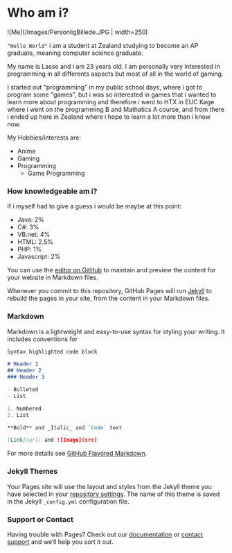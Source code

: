 # Who am i?
![Me](/Images/PersonligBillede.JPG | width=250)

```"Hello World"``` i am a student at Zealand studying to become an AP graduate, meaning computer science graduate.

My name is Lasse and i am 23 years old.
I am personally very interested in programming in all differents aspects but most of all in the world of gaming.

I started out "programming" in my public school days, where i got to program some "games", but i was so interested in games that i wanted to learn more about programming and therefore i went to HTX in EUC Køge where i went on the programming B and Mathatics A course, and from there i ended up here in Zealand where i hope to learn a lot more than i know now.

My Hobbies/interests are:
* Anime
* Gaming
* Programming
  * Game Programming


### How knowledgeable am i?
If i myself had to give a guess i would be maybe at this point:

* Java: 2%
* C#: 3%
* VB.net: 4%
* HTML: 2.5%
* PHP: 1%
* Javascript: 2%




You can use the [editor on GitHub](https://github.com/Bombohog/Bombohog.github.io/edit/master/index.md) to maintain and preview the content for your website in Markdown files.

Whenever you commit to this repository, GitHub Pages will run [Jekyll](https://jekyllrb.com/) to rebuild the pages in your site, from the content in your Markdown files.

### Markdown

Markdown is a lightweight and easy-to-use syntax for styling your writing. It includes conventions for

```markdown
Syntax highlighted code block

# Header 1
## Header 2
### Header 3

- Bulleted
- List

1. Numbered
2. List

**Bold** and _Italic_ and `Code` text

[Link](url) and ![Image](src)
```

For more details see [GitHub Flavored Markdown](https://guides.github.com/features/mastering-markdown/).

### Jekyll Themes

Your Pages site will use the layout and styles from the Jekyll theme you have selected in your [repository settings](https://github.com/Bombohog/Bombohog.github.io/settings). The name of this theme is saved in the Jekyll `_config.yml` configuration file.

### Support or Contact

Having trouble with Pages? Check out our [documentation](https://docs.github.com/categories/github-pages-basics/) or [contact support](https://github.com/contact) and we’ll help you sort it out.
